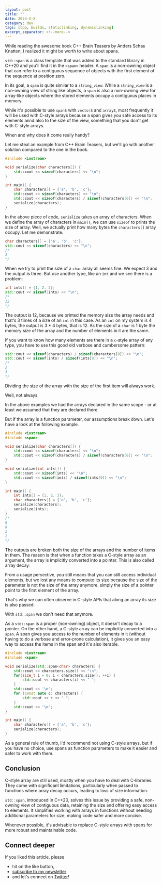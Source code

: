 ```yaml
---
layout: post
title: ""
date: 2024-X-X
category: dev
tags: [cpp, builds, staticlinking, dynamiclinking]
excerpt_separator: <!--more-->
---
```

While reading the awesome book C++ Brain Teasers by Anders Schau Knatten, I realized it might be worth to write about spans.

`std::span` is a class template that was added to the standard library in C++20 and you'll find it in the `<span>` header. A `span` is a non-owning object that can refer to a contiguous sequence of objects with the first element of the sequence at position zero.

In its goal, a `span` is quite similar to a `string_view`. While a `string_view` is a non-owning view of string like objects, a `span` is also a non-owning view for array-like objects where the stored elements occupy a contiguous places in memory.

While it's possible to use `span`s with `vector`s and `array`s, most frequently it will be used with C-style arrays because a span gives you safe access to its elements annd also to the size of the view, something that you don't get with C-style arrays.

When and why does it come really handy?

Let me steal an example from C++ Brain Teasers, but we'll go with another solution compared to the one in the book.

```cpp
#include <iostream>

void serialize(char characters[]) {
    std::cout << sizeof(characters) << "\n";
}

int main() {
    char characters[] = {'a', 'b', 'c'};
    std::cout << sizeof(characters) << "\n";
    std::cout << sizeof(characters) / sizeof(characters[0]) << "\n";
    serialize(characters);
}
```

In the above piece of code, `serialize` takes an array of characters. When we define the array of characters in `main()`, we can use `sizeof` to prints the size of array. Well, we actually print how many bytes the `characters[]` array occupy. Let me demonstrate.

```cpp
char characters[] = {'a', 'b', 'c'};
std::cout << sizeof(characters) << "\n";
/*
3
*/
```

When we try to print the size of a `char` array all seems fine. We expect 3 and the output is three. But use another type, like an `int` and we see there is a problem:

```cpp
int ints[] = {1, 2, 3};
std::cout << sizeof(ints) << "\n";
/*
12
*/
```

The output is 12, because we printed the memory size the array needs and that's 3 times of a size of an `int` in this case. As an `int` on my system is 4 bytes, the output is 3 * 4 bytes, that is 12. As the size of a `char` is 1 byte the memory size of the array and the number of elements in it are the same.

If you want to know how many elements are there in a `c`-style array of any type, you have to use this good old verbose and cumbersome pattern:

```cpp
std::cout << sizeof(characters) / sizeof(characters[0]) << "\n";
std::cout << sizeof(ints) / sizeof(ints[0]) << "\n";
/*
3
3
*/
```

Dividing the size of the array with the size of the first item will always work.

Well, not always.

In the above examples we had the arrays declared in the same scope - or at least we assumed that they are declared there.

But if the array is a function parameter, our assumptions break down. Let's have a look at the following example.

```cpp
#include <iostream>
#include <span>

void serialize(char characters[]) {
    std::cout << sizeof(characters) << "\n";
    std::cout << sizeof(characters) / sizeof(characters[0]) << "\n";
}

void serialize(int ints[]) {
    std::cout << sizeof(ints) << "\n";
    std::cout << sizeof(ints) / sizeof(ints[0]) << "\n";
}

int main() {
    int ints[] = {1, 2, 3};
    char characters[] = {'a', 'b', 'c'};
    serialize(characters);
    serialize(ints);
}
/*
8
8
2
2
*/
```

The outputs are broken both the size of the arrays and the number of items in them. The reason is that when a function takes a C-style array as an argument, the array is implicitly converted into a pointer. This is also called array decay.

From a usage persective, you still means that you can still access individual elements, but we lost any means to compute its size because the size of the parameter is not the size of the array anymore, simply the size of a pointer point to the first element of the array.

That's why we can often observe in C-style APIs that along an array its size is also passed.

With `std::span` we don't need that anymore.

As a `std::span` is a proper (non-owning) object, it doesn't decay to a pointer. On the other hand, a C-style array can be implicitly converted into a `span`. A span gives you access to the number of elements in it (without having to do a verbose and error-prone calculation), it gives you an easy way to access the items in the span and it's also iterable.

```cpp
#include <iostream>
#include <span>

void serialize(std::span<char> characters) {
    std::cout << characters.size() << "\n";
    for(size_t i = 0; i < characters.size(); ++i) {
        std::cout << characters[i] << " ";
    }
    std::cout << '\n';
    for (const auto c: characters) {
        std::cout << c << " ";
    }
    std::cout << '\n';
}

int main() {
    char characters[] = {'a', 'b', 'c'};
    serialize(characters);
}
```

As a general rule of thumb, I'd recommend not using C-style arrays, but if you have no choice, use spans as function parameters to make it easier and safer to work with them.

## Conclusion

C-style array are still used, mostly when you have to deal with C-libraries. They come with significant limitations, particularly when passed to functions where array decay occurs, leading to loss of size information.

`std::span`, introduced in C++20, solves this issue by providing a safe, non-owning view of contiguous data, retaining the size and offering easy access to elements. It simplifies working with arrays in functions without needing additional parameters for size, making code safer and more concise.

Whenever possible, it's advisable to replace C-style arrays with spans for more robust and maintainable code.

## Connect deeper

If you liked this article, please 
- hit on the like button,  
- [subscribe to my newsletter](http://eepurl.com/gvcv1j) 
- and let's connect on [Twitter](https://twitter.com/SandorDargo)!